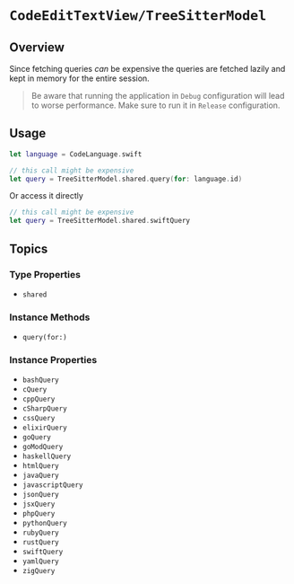 # ``CodeEditTextView/TreeSitterModel``

## Overview

Since fetching queries *can* be expensive the queries are fetched lazily and kept in memory for the entire session.

> Be aware that running the application in `Debug` configuration will lead to worse performance. Make sure to run it in `Release` configuration.

## Usage

```swift
let language = CodeLanguage.swift

// this call might be expensive
let query = TreeSitterModel.shared.query(for: language.id)
```
Or access it directly
```swift
// this call might be expensive
let query = TreeSitterModel.shared.swiftQuery
```

## Topics

### Type Properties

- ``shared``

### Instance Methods

- ``query(for:)``

### Instance Properties

- ``bashQuery``
- ``cQuery``
- ``cppQuery``
- ``cSharpQuery``
- ``cssQuery``
- ``elixirQuery``
- ``goQuery``
- ``goModQuery``
- ``haskellQuery``
- ``htmlQuery``
- ``javaQuery``
- ``javascriptQuery``
- ``jsonQuery``
- ``jsxQuery``
- ``phpQuery``
- ``pythonQuery``
- ``rubyQuery``
- ``rustQuery``
- ``swiftQuery``
- ``yamlQuery``
- ``zigQuery``
